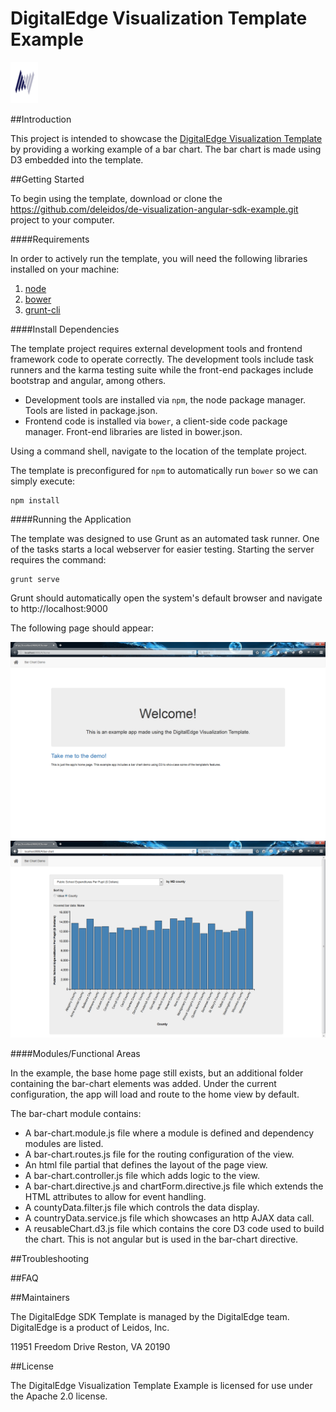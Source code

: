 # DigitalEdge Visualization Template Example

![DigitalEdge Logo](app/assets/img/de_logo.png)

##Introduction

This project is intended to showcase the [DigitalEdge Visualization Template](https://github.com/deleidos/de-visualization-angular-sdk) by providing a working example of a bar chart. The bar chart is made using D3 embedded into the template.

##Getting Started

To begin using the template, download or clone the https://github.com/deleidos/de-visualization-angular-sdk-example.git project to your computer.

####Requirements

In order to actively run the template, you will need the following libraries installed on your machine:

1. [node](http://nodejs.org/)
2. [bower](http://bower.io/)
3. [grunt-cli](http://gruntjs.com/getting-started)

####Install Dependencies

The template project requires external development tools and frontend framework code to operate correctly. The development tools include task runners and the karma testing suite while the front-end packages include bootstrap and angular, among others.

* Development tools are installed via `npm`, the node package manager. Tools are listed in package.json.
* Frontend code is installed via `bower`, a client-side code package manager. Front-end libraries are listed in bower.json.

Using a command shell, navigate to the location of the template project.

The template is preconfigured for `npm` to automatically run `bower` so we can simply execute:
```
npm install
```

####Running the Application

The template was designed to use Grunt as an automated task runner. One of the tasks starts a local webserver for easier testing. Starting the server requires the command:
```
grunt serve
```
Grunt should automatically open the system's default browser and navigate to http://localhost:9000

The following page should appear:

![Screenshot Homepage](app/assets/img/screenshot.png)
![Screenshot Chart](app/assets/img/screenshot2.png)

####Modules/Functional Areas

In the example, the base home page still exists, but an additional folder containing the bar-chart elements was added. Under the current configuration, the app will load and route to the home view by default.

The bar-chart module contains:

* A bar-chart.module.js file where a module is defined and dependency modules are listed.
* A bar-chart.routes.js file for the routing configuration of the view.
* An html file partial that defines the layout of the page view.
* A bar-chart.controller.js file which adds logic to the view.
* A bar-chart.directive.js and chartForm.directive.js file which extends the HTML attributes to allow for event handling.
* A countyData.filter.js file which controls the data display.
* A countryData.service.js file which showcases an http AJAX data call.
* A reusableChart.d3.js file which contains the core D3 code used to build the chart. This is not angular but is used in the bar-chart directive.

##Troubleshooting

##FAQ

##Maintainers

The DigitalEdge SDK Template is managed by the DigitalEdge team. DigitalEdge is a product of Leidos, Inc.

11951 Freedom Drive
Reston, VA 20190

##License

The DigitalEdge Visualization Template Example is licensed for use under the Apache 2.0 license.
